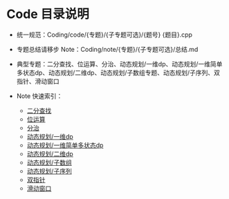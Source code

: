 # Code 目录说明

- 统一规范：Coding/code/{专题}/{子专题可选}/{题号} {题目}.cpp
- 专题总结请移步 Note：Coding/note/{专题}/{子专题可选}/总结.md
- 典型专题：二分查找、位运算、分治、动态规划/一维dp、动态规划/一维简单多状态dp、动态规划/二维dp、动态规划/子数组专题、动态规划/子序列、双指针、滑动窗口
- Note 快速索引：

  - [二分查找](../note/%E4%BA%8C%E5%88%86%E6%9F%A5%E6%89%BE/%E6%80%BB%E7%BB%93.md)
  - [位运算](../note/%E4%BD%8D%E8%BF%90%E7%AE%97/%E6%80%BB%E7%BB%93.md)
  - [分治](../note/%E5%88%86%E6%B2%BB/%E6%80%BB%E7%BB%93.md)
  - [动态规划/一维dp](../note/%E5%8A%A8%E6%80%81%E8%A7%84%E5%88%92/%E4%B8%80%E7%BB%B4dp/%E6%80%BB%E7%BB%93.md)
  - [动态规划/一维简单多状态dp](../note/%E5%8A%A8%E6%80%81%E8%A7%84%E5%88%92/%E4%B8%80%E7%BB%B4%E7%AE%80%E5%8D%95%E5%A4%9A%E7%8A%B6%E6%80%81dp/%E6%80%BB%E7%BB%93.md)
  - [动态规划/二维dp](../note/%E5%8A%A8%E6%80%81%E8%A7%84%E5%88%92/%E4%BA%8C%E7%BB%B4dp/%E6%80%BB%E7%BB%93.md)
  - [动态规划/子数组](../note/%E5%8A%A8%E6%80%81%E8%A7%84%E5%88%92/%E5%AD%90%E6%95%B0%E7%BB%84%E4%B8%93%E9%A2%98/%E6%80%BB%E7%BB%93.md)
  - [动态规划/子序列](../note/%E5%8A%A8%E6%80%81%E8%A7%84%E5%88%92/%E5%AD%90%E5%BA%8F%E5%88%97/%E6%80%BB%E7%BB%93.md)
  - [双指针](../note/%E5%8F%8C%E6%8C%87%E9%92%88/%E6%80%BB%E7%BB%93.md)
  - [滑动窗口](../note/%E6%BB%91%E5%8A%A8%E7%AA%97%E5%8F%A3/%E6%80%BB%E7%BB%93.md)
